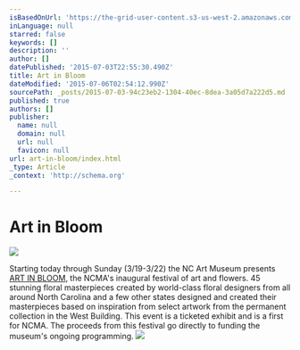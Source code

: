 ```yaml
---
isBasedOnUrl: 'https://the-grid-user-content.s3-us-west-2.amazonaws.com/663542d8-6ee0-47c8-bbe2-50f01d05d3c1.jpg'
inLanguage: null
starred: false
keywords: []
description: ''
author: []
datePublished: '2015-07-03T22:55:30.490Z'
title: Art in Bloom
dateModified: '2015-07-06T02:54:12.990Z'
sourcePath: _posts/2015-07-03-94c23eb2-1304-40ec-8dea-3a05d7a222d5.md
published: true
authors: []
publisher:
  name: null
  domain: null
  url: null
  favicon: null
url: art-in-bloom/index.html
_type: Article
_context: 'http://schema.org'

---
```

# Art in Bloom
![](https://the-grid-user-content.s3-us-west-2.amazonaws.com/663542d8-6ee0-47c8-bbe2-50f01d05d3c1.jpg)

Starting today through Sunday (3/19-3/22) the NC Art Museum presents [ART IN BLOOM][0], the NCMA's inaugural festival of art and flowers. 45 stunning floral masterpieces created by world-class floral designers from all around North Carolina and a few other states designed and created their masterpieces based on inspiration from select artwork from the permanent collection in the West Building. This event is a ticketed exhibit and is a first for NCMA. The proceeds from this festival go directly to funding the museum's ongoing programming.
![](https://the-grid-user-content.s3-us-west-2.amazonaws.com/e1e26b6e-3c5b-4279-9b34-19559e004ea3.JPG)

[0]: http://ncartmuseum.org/calendar/series_parent/art_in_bloom
